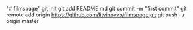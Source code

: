 "# filmspage"  git init git add README.md git commit -m "first commit" git remote add origin https://github.com/litvinovvo/filmspage.git git push -u origin master
